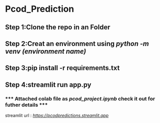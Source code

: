 # Pcod_Prediction

## **Step 1**:Clone the repo in an Folder

## **Step 2**:Creat an environment using _python -m venv (environment name)_

## **Step 3**:pip install -r requirements.txt

## **Step 4**:streamlit run app.py

### *** Attached colab file as _pcod_project.ipynb_ check it out for futher details ***

streamlit url :  _https://pcodpredictions.streamlit.app_ 
